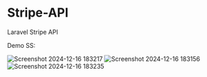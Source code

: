 # Stripe-API
Laravel Stripe API

Demo SS:

![Screenshot 2024-12-16 183217](https://github.com/user-attachments/assets/a3ae79b3-bb6d-4977-97e5-45ce30a1e564)
![Screenshot 2024-12-16 183156](https://github.com/user-attachments/assets/bba3efea-55d1-4ce2-b363-f91c27459f91)
![Screenshot 2024-12-16 183235](https://github.com/user-attachments/assets/2fd7747d-d422-4dbc-8f08-9295cfdf5b98)
